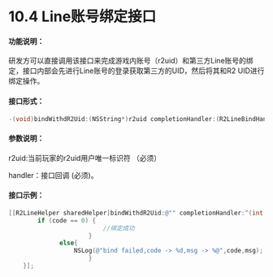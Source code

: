 # 10.4 Line账号绑定接口

#### 功能说明：

 研发方可以直接调用该接口来完成游戏内账号（r2uid）和第三方Line账号的绑定，接口内部会先进行Line账号的登录获取第三方的UID，然后将其和R2 UID进行绑定操作。

#### 接口形式：

```objectivec
-(void)bindWithdR2Uid:(NSString*)r2uid completionHandler:(R2LineBindHanlder)handler;
```

#### 参数说明：

 r2uid:当前玩家的r2uid用户唯一标识符 （必须）

 handler：接口回调 \(必须\)。

#### 接口示例：

```objectivec
[[R2LineHelper sharedHelper]bindWithdR2Uid:@"" completionHandler:^(int code, NSString * _Nonnull msg, LineSDKProfile * _Nonnull result) {
        if (code == 0) {
                          //绑定成功
                      }
              else{
                  NSLog(@"bind failed,code -> %d,msg -> %@",code,msg);
                      }
    }];
```

